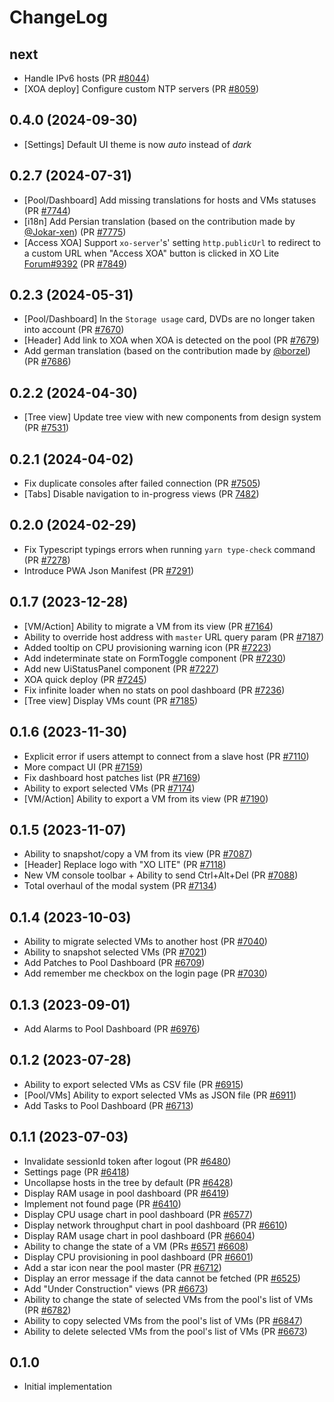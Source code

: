 # ChangeLog

## **next**

- Handle IPv6 hosts (PR [#8044](https://github.com/vatesfr/xen-orchestra/pull/8044))
- [XOA deploy] Configure custom NTP servers (PR [#8059](https://github.com/vatesfr/xen-orchestra/pull/8059))

## **0.4.0** (2024-09-30)

- [Settings] Default UI theme is now _auto_ instead of _dark_

## **0.2.7** (2024-07-31)

- [Pool/Dashboard] Add missing translations for hosts and VMs statuses (PR [#7744](https://github.com/vatesfr/xen-orchestra/pull/7744))
- [i18n] Add Persian translation (based on the contribution made by [@Jokar-xen](https://github.com/Jokar-xen)) (PR [#7775](https://github.com/vatesfr/xen-orchestra/pull/7775))
- [Access XOA] Support `xo-server`'s' setting `http.publicUrl` to redirect to a custom URL when "Access XOA" button is clicked in XO Lite [Forum#9392](https://xcp-ng.org/forum/topic/9392) (PR [#7849](https://github.com/vatesfr/xen-orchestra/pull/7849))

## **0.2.3** (2024-05-31)

- [Pool/Dashboard] In the `Storage usage` card, DVDs are no longer taken into account (PR [#7670](https://github.com/vatesfr/xen-orchestra/pull/7670))
- [Header] Add link to XOA when XOA is detected on the pool (PR [#7679](https://github.com/vatesfr/xen-orchestra/pull/7679))
- Add german translation (based on the contribution made by [@borzel](https://github.com/borzel)) (PR [#7686](https://github.com/vatesfr/xen-orchestra/pull/7686))

## **0.2.2** (2024-04-30)

- [Tree view] Update tree view with new components from design system (PR [#7531](https://github.com/vatesfr/xen-orchestra/pull/7531))

## **0.2.1** (2024-04-02)

- Fix duplicate consoles after failed connection (PR [#7505](https://github.com/vatesfr/xen-orchestra/pull/7505))
- [Tabs] Disable navigation to in-progress views (PR [7482](https://github.com/vatesfr/xen-orchestra/pull/7482))

## **0.2.0** (2024-02-29)

- Fix Typescript typings errors when running `yarn type-check` command (PR [#7278](https://github.com/vatesfr/xen-orchestra/pull/7278))
- Introduce PWA Json Manifest (PR [#7291](https://github.com/vatesfr/xen-orchestra/pull/7291))

## **0.1.7** (2023-12-28)

- [VM/Action] Ability to migrate a VM from its view (PR [#7164](https://github.com/vatesfr/xen-orchestra/pull/7164))
- Ability to override host address with `master` URL query param (PR [#7187](https://github.com/vatesfr/xen-orchestra/pull/7187))
- Added tooltip on CPU provisioning warning icon (PR [#7223](https://github.com/vatesfr/xen-orchestra/pull/7223))
- Add indeterminate state on FormToggle component (PR [#7230](https://github.com/vatesfr/xen-orchestra/pull/7230))
- Add new UiStatusPanel component (PR [#7227](https://github.com/vatesfr/xen-orchestra/pull/7227))
- XOA quick deploy (PR [#7245](https://github.com/vatesfr/xen-orchestra/pull/7245))
- Fix infinite loader when no stats on pool dashboard (PR [#7236](https://github.com/vatesfr/xen-orchestra/pull/7236))
- [Tree view] Display VMs count (PR [#7185](https://github.com/vatesfr/xen-orchestra/pull/7185))

## **0.1.6** (2023-11-30)

- Explicit error if users attempt to connect from a slave host (PR [#7110](https://github.com/vatesfr/xen-orchestra/pull/7110))
- More compact UI (PR [#7159](https://github.com/vatesfr/xen-orchestra/pull/7159))
- Fix dashboard host patches list (PR [#7169](https://github.com/vatesfr/xen-orchestra/pull/7169))
- Ability to export selected VMs (PR [#7174](https://github.com/vatesfr/xen-orchestra/pull/7174))
- [VM/Action] Ability to export a VM from its view (PR [#7190](https://github.com/vatesfr/xen-orchestra/pull/7190))

## **0.1.5** (2023-11-07)

- Ability to snapshot/copy a VM from its view (PR [#7087](https://github.com/vatesfr/xen-orchestra/pull/7087))
- [Header] Replace logo with "XO LITE" (PR [#7118](https://github.com/vatesfr/xen-orchestra/pull/7118))
- New VM console toolbar + Ability to send Ctrl+Alt+Del (PR [#7088](https://github.com/vatesfr/xen-orchestra/pull/7088))
- Total overhaul of the modal system (PR [#7134](https://github.com/vatesfr/xen-orchestra/pull/7134))

## **0.1.4** (2023-10-03)

- Ability to migrate selected VMs to another host (PR [#7040](https://github.com/vatesfr/xen-orchestra/pull/7040))
- Ability to snapshot selected VMs (PR [#7021](https://github.com/vatesfr/xen-orchestra/pull/7021))
- Add Patches to Pool Dashboard (PR [#6709](https://github.com/vatesfr/xen-orchestra/pull/6709))
- Add remember me checkbox on the login page (PR [#7030](https://github.com/vatesfr/xen-orchestra/pull/7030))

## **0.1.3** (2023-09-01)

- Add Alarms to Pool Dashboard (PR [#6976](https://github.com/vatesfr/xen-orchestra/pull/6976))

## **0.1.2** (2023-07-28)

- Ability to export selected VMs as CSV file (PR [#6915](https://github.com/vatesfr/xen-orchestra/pull/6915))
- [Pool/VMs] Ability to export selected VMs as JSON file (PR [#6911](https://github.com/vatesfr/xen-orchestra/pull/6911))
- Add Tasks to Pool Dashboard (PR [#6713](https://github.com/vatesfr/xen-orchestra/pull/6713))

## **0.1.1** (2023-07-03)

- Invalidate sessionId token after logout (PR [#6480](https://github.com/vatesfr/xen-orchestra/pull/6480))
- Settings page (PR [#6418](https://github.com/vatesfr/xen-orchestra/pull/6418))
- Uncollapse hosts in the tree by default (PR [#6428](https://github.com/vatesfr/xen-orchestra/pull/6428))
- Display RAM usage in pool dashboard (PR [#6419](https://github.com/vatesfr/xen-orchestra/pull/6419))
- Implement not found page (PR [#6410](https://github.com/vatesfr/xen-orchestra/pull/6410))
- Display CPU usage chart in pool dashboard (PR [#6577](https://github.com/vatesfr/xen-orchestra/pull/6577))
- Display network throughput chart in pool dashboard (PR [#6610](https://github.com/vatesfr/xen-orchestra/pull/6610))
- Display RAM usage chart in pool dashboard (PR [#6604](https://github.com/vatesfr/xen-orchestra/pull/6604))
- Ability to change the state of a VM (PRs [#6571](https://github.com/vatesfr/xen-orchestra/pull/6571) [#6608](https://github.com/vatesfr/xen-orchestra/pull/6608))
- Display CPU provisioning in pool dashboard (PR [#6601](https://github.com/vatesfr/xen-orchestra/pull/6601))
- Add a star icon near the pool master (PR [#6712](https://github.com/vatesfr/xen-orchestra/pull/6712))
- Display an error message if the data cannot be fetched (PR [#6525](https://github.com/vatesfr/xen-orchestra/pull/6525))
- Add "Under Construction" views (PR [#6673](https://github.com/vatesfr/xen-orchestra/pull/6673))
- Ability to change the state of selected VMs from the pool's list of VMs (PR [#6782](https://github.com/vatesfr/xen-orchestra/pull/6782))
- Ability to copy selected VMs from the pool's list of VMs (PR [#6847](https://github.com/vatesfr/xen-orchestra/pull/6847))
- Ability to delete selected VMs from the pool's list of VMs (PR [#6673](https://github.com/vatesfr/xen-orchestra/pull/6860))

## **0.1.0**

- Initial implementation
